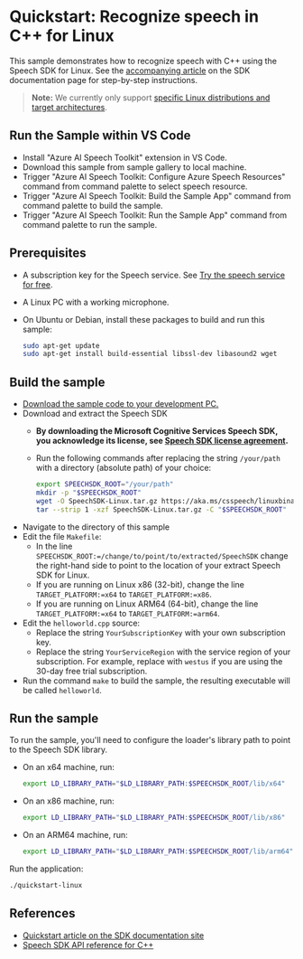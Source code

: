 # Quickstart: Recognize speech in C++ for Linux

This sample demonstrates how to recognize speech with C++ using the Speech SDK for Linux.
See the [accompanying article](https://docs.microsoft.com/azure/cognitive-services/speech-service/quickstarts/speech-to-text-from-microphone?tabs=dotnet%2Cx-android%2Clinux%2Cjava-runtime%2Cwindowsinstall&pivots=programming-language-cpp) on the SDK documentation page for step-by-step instructions.

> **Note:**
> We currently only support [specific Linux distributions and target architectures](https://docs.microsoft.com/azure/cognitive-services/speech-service/speech-sdk?tabs=linux).

## Run the Sample within VS Code
- Install "Azure AI Speech Toolkit" extension in VS Code.
- Download this sample from sample gallery to local machine.
- Trigger "Azure AI Speech Toolkit: Configure Azure Speech Resources" command from command palette to select speech resource.
- Trigger "Azure AI Speech Toolkit: Build the Sample App" command from command palette to build the sample.
- Trigger "Azure AI Speech Toolkit: Run the Sample App" command from command palette to run the sample.

## Prerequisites

* A subscription key for the Speech service. See [Try the speech service for free](https://docs.microsoft.com/azure/cognitive-services/speech-service/get-started).
* A Linux PC with a working microphone.
* On Ubuntu or Debian, install these packages to build and run this sample:

  ```sh
  sudo apt-get update
  sudo apt-get install build-essential libssl-dev libasound2 wget
  ```

## Build the sample

* [Download the sample code to your development PC.](/README.md#get-the-samples)
* Download and extract the Speech SDK
  * **By downloading the Microsoft Cognitive Services Speech SDK, you acknowledge its license, see [Speech SDK license agreement](https://aka.ms/csspeech/license).**
  * Run the following commands after replacing the string `/your/path` with a directory (absolute path) of your choice:

    ```sh
    export SPEECHSDK_ROOT="/your/path"
    mkdir -p "$SPEECHSDK_ROOT"
    wget -O SpeechSDK-Linux.tar.gz https://aka.ms/csspeech/linuxbinary
    tar --strip 1 -xzf SpeechSDK-Linux.tar.gz -C "$SPEECHSDK_ROOT"
    ```
* Navigate to the directory of this sample
* Edit the file `Makefile`:
  * In the line `SPEECHSDK_ROOT:=/change/to/point/to/extracted/SpeechSDK` change the right-hand side to point to the location of your extract Speech SDK for Linux.
  * If you are running on Linux x86 (32-bit), change the line `TARGET_PLATFORM:=x64` to `TARGET_PLATFORM:=x86`.
  * If you are running on Linux ARM64 (64-bit), change the line `TARGET_PLATFORM:=x64` to `TARGET_PLATFORM:=arm64`.
* Edit the `helloworld.cpp` source:
  * Replace the string `YourSubscriptionKey` with your own subscription key.
  * Replace the string `YourServiceRegion` with the service region of your subscription.
    For example, replace with `westus` if you are using the 30-day free trial subscription.
* Run the command `make` to build the sample, the resulting executable will be called `helloworld`.

## Run the sample

To run the sample, you'll need to configure the loader's library path to point to the Speech SDK library.

* On an x64 machine, run:

  ```sh
  export LD_LIBRARY_PATH="$LD_LIBRARY_PATH:$SPEECHSDK_ROOT/lib/x64"
  ```

* On an x86 machine, run:

  ```sh
  export LD_LIBRARY_PATH="$LD_LIBRARY_PATH:$SPEECHSDK_ROOT/lib/x86"
  ```

* On an ARM64 machine, run:

  ```sh
  export LD_LIBRARY_PATH="$LD_LIBRARY_PATH:$SPEECHSDK_ROOT/lib/arm64"
  ```

Run the application:

```sh
./quickstart-linux
```

## References

* [Quickstart article on the SDK documentation site](https://docs.microsoft.com/azure/cognitive-services/speech-service/quickstart-cpp-linux)
* [Speech SDK API reference for C++](https://aka.ms/csspeech/cppref)
